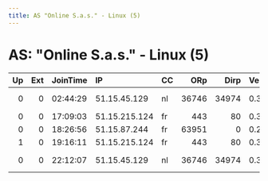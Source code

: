 ```yaml
---
title: AS "Online S.a.s." - Linux (5)
---
```


# AS: "Online S.a.s." - Linux (5)

|   Up |   Ext | JoinTime   | IP            | CC   |   ORp |   Dirp | Version   | Contact                      | Nickname         |   eFamMembers |
|-----:|------:|:-----------|:--------------|:-----|------:|-------:|:----------|:-----------------------------|:-----------------|--------------:|
|    0 |     0 | 02:44:29   | 51.15.45.129  | nl   | 36746 |  34974 | 0.3.1.7   | Kalets &lt; w0n3r33 AT gmail | G3R4RD0AMST3RD4M |             1 |
|    0 |     0 | 17:09:03   | 51.15.215.124 | fr   |   443 |     80 | 0.3.1.7   | b1fr057@protonmail.com       | b1fr057          |             1 |
|    0 |     0 | 18:26:56   | 51.15.87.244  | fr   | 63951 |      0 | 0.2.9.11  | None                         | Unnamed          |             1 |
|    1 |     0 | 19:16:11   | 51.15.215.124 | fr   |   443 |     80 | 0.3.1.7   | b1fr057@protonmail.com       | b1fr057          |             1 |
|    0 |     0 | 22:12:07   | 51.15.45.129  | nl   | 36746 |  34974 | 0.3.1.7   | &lt;w0n3r33 AT gmail dot com | G3R4RD0AMST3RD4M |             1 |
